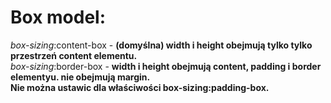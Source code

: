 
# Box model: #

_box-sizing_:content-box - **(domyślna) width i height obejmują tylko tylko przestrzeń content elementu.**  
_box-sizing_:border-box - **width i height obejmują content, padding i border elementyu. nie obejmują margin.**  
**Nie można ustawic dla właściwości box-sizing:padding-box.**  
  